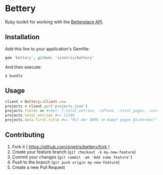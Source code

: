 # Bettery

Ruby toolkit for working with the [Betterplace API][betterplace_api].

## Installation

Add this line to your application's Gemfile:

```ruby
gem 'bettery', github: 'sinetris/bettery'
```

And then execute:

    $ bundle

## Usage

```ruby
client = Bettery::Client.new
projects = client.get('projects.json')
projects.fields => #<Set: {:total_entries, :offset, :total_pages, :current_page, :per_page, :data}>
projects.total_entries #=> 11149
projects.data.first.title #=> "Mit der DKMS im Kampf gegen Blutkrebs!"
```

## Contributing

1. Fork it ( https://github.com/sinetris/bettery/fork )
2. Create your feature branch (`git checkout -b my-new-feature`)
3. Commit your changes (`git commit -am 'Add some feature'`)
4. Push to the branch (`git push origin my-new-feature`)
5. Create a new Pull Request

[betterplace_api]: https://github.com/betterplace/betterplace_apidocs
